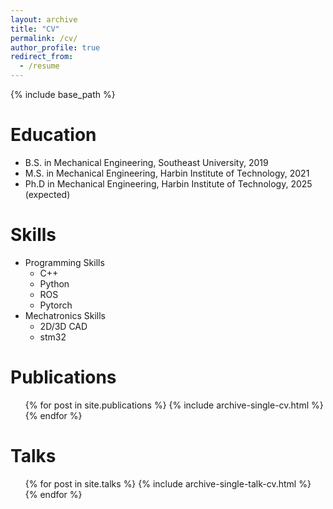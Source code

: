 ```yaml
---
layout: archive
title: "CV"
permalink: /cv/
author_profile: true
redirect_from:
  - /resume
---
```


{% include base_path %}

Education
======
* B.S. in Mechanical Engineering, Southeast University, 2019
* M.S. in Mechanical Engineering, Harbin Institute of Technology, 2021
* Ph.D in Mechanical Engineering, Harbin Institute of Technology, 2025 (expected)
  
Skills
======
* Programming Skills
  * C++
  * Python
  * ROS
  * Pytorch
* Mechatronics Skills
  * 2D/3D CAD
  * stm32

Publications
======
  <ul>{% for post in site.publications %}
    {% include archive-single-cv.html %}
  {% endfor %}</ul>
  
Talks
======
  <ul>{% for post in site.talks %}
    {% include archive-single-talk-cv.html %}
  {% endfor %}</ul>

